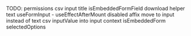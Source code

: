 TODO:
permissions
csv input
title
isEmbeddedFormField
download
helper text
useFormInput - useEffectAfterMount
disabled
affix move to input instead of text
csv
inputValue into input context
isEmbeddedForm
selectedOptions

